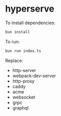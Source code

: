 # hyperserve

To install dependencies:

```bash
bun install
```

To run:

```bash
bun run index.ts
```

Replace:

- http-server
- webpack-dev-server
- http-proxy
- caddy
- acme
- websocket
- grpc
- graphql
